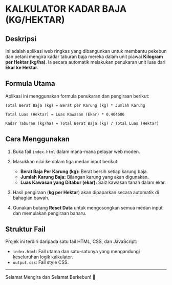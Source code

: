 # KALKULATOR KADAR BAJA (KG/HEKTAR)

## Deskripsi

Ini adalah aplikasi web ringkas yang dibangunkan untuk membantu pekebun dan petani mengira kadar taburan baja mereka dalam unit piawai **Kilogram per Hektar (kg/ha)**. Ia secara automatik melakukan penukaran unit luas dari **Ekar ke Hektar**.

## Formula Utama

Aplikasi ini menggunakan formula penukaran dan pengiraan berikut:

```
Total Berat Baja (kg) = Berat per Karung (kg) * Jumlah Karung

Total Luas (Hektar) = Luas Kawasan (Ekar) * 0.404686

Kadar Taburan (kg/ha) = Total Berat Baja (kg) / Total Luas (Hektar)
```

## Cara Menggunakan

1. Buka fail `index.html` dalam mana-mana pelayar web moden.
2. Masukkan nilai ke dalam tiga medan input berikut:

   * **Berat Baja Per Karung (kg):** Berat bersih setiap karung baja.
   * **Jumlah Karung Baja:** Bilangan karung yang akan digunakan.
   * **Luas Kawasan yang Ditabur (ekar):** Saiz kawasan tanah dalam ekar.
3. Hasil pengiraan (**kg per Hektar**) akan dipaparkan secara automatik di bahagian bawah.
4. Gunakan butang **Reset Data** untuk mengosongkan semua medan input dan memulakan pengiraan baharu.

## Struktur Fail

Projek ini terdiri daripada satu fail HTML, CSS, dan JavaScript:

* `index.html`: Fail utama dan satu-satunya yang mengandungi keseluruhan logik kalkulator.
* `output.css`: Fail style CSS.

---

Selamat Mengira dan Selamat Berkebun! 🌱
